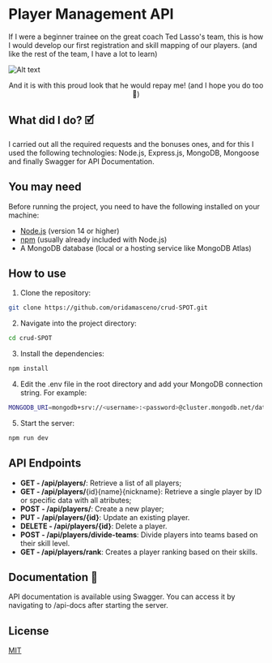 # Player Management API

If I were a beginner trainee on the great coach Ted Lasso's team, this is how I would develop our first registration and skill mapping of our players. (and like the rest of the team, I have a lot to learn)

![Alt text](https://static1.srcdn.com/wordpress/wp-content/uploads/2024/08/jason-sudeikis-as-ted-lasso-smiling-and-pointing-in-ted-lasso.jpg)

<p align="center" >And it is with this proud look that he would repay me! (and I hope you do too 🤣) 
</p>

## What did I do? 🗹
I carried out all the required requests and the bonuses ones, and for this I used the following technologies: Node.js, Express.js, MongoDB, Mongoose and finally Swagger for API Documentation.

## You may need

Before running the project, you need to have the following installed on your machine:

- [Node.js](https://nodejs.org/) (version 14 or higher)
- [npm](https://www.npmjs.com/) (usually already included with Node.js)
- A MongoDB database (local or a hosting service like MongoDB Atlas)

## How to use

1. Clone the repository:
```bash
git clone https://github.com/oridamasceno/crud-SPOT.git
```
2. Navigate into the project directory:
```bash
cd crud-SPOT
```

3. Install the dependencies:
```bash
npm install
```

4. Edit the .env file in the root directory and add your MongoDB connection string. For example:
```bash
MONGODB_URI=mongodb+srv://<username>:<password>@cluster.mongodb.net/databaseName?retryWrites=true&w=majority
```

5. Start the server:
```bash
npm run dev
```

## API Endpoints

- **GET - /api/players/**: Retrieve a list of all players;
- **GET - /api/players/**{id}{name}{nickname}: Retrieve a single player by ID or specific data with all atributes;
- **POST - /api/players/**: Create a new player;
- **PUT - /api/players/{id}**: Update an existing player.
- **DELETE - /api/players/{id}**: Delete a player.
- **POST - /api/players/divide-teams**: Divide players into teams based on their skill level.
- **GET - /api/players/rank**: Creates a player ranking based on their skills.

## Documentation 📎
API documentation is available using Swagger. You can access it by navigating to /api-docs after starting the server.

## License
[MIT](https://choosealicense.com/licenses/mit/)
